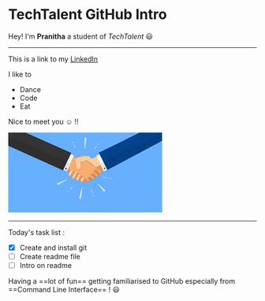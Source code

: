 # TechTalent GitHub Intro

Hey! I'm **Pranitha** a student of *TechTalent* :smiley:

---

This is a link to my [LinkedIn](https://www.linkedin.com/in/pranithanraj/)

I like to
- Dance 
- Code 
- Eat

Nice to meet you :relaxed: !!

![alt text](download.jpeg)

---

Today's task list :

- [x] Create and install git
- [ ] Create readme file
- [ ] Intro on readme

Having a ==lot of fun== getting familiarised to GitHub especially from ==Command Line Interface== ! :smiley: